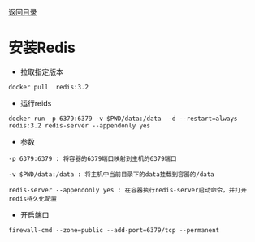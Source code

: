 [返回目录](/README.md)

# 安装Redis

* 拉取指定版本

```
docker pull  redis:3.2
```

* 运行reids

```
docker run -p 6379:6379 -v $PWD/data:/data  -d --restart=always redis:3.2 redis-server --appendonly yes
```

* 参数

```
-p 6379:6379 : 将容器的6379端口映射到主机的6379端口

-v $PWD/data:/data : 将主机中当前目录下的data挂载到容器的/data

redis-server --appendonly yes : 在容器执行redis-server启动命令，并打开redis持久化配置
```

* 开启端口

```
firewall-cmd --zone=public --add-port=6379/tcp --permanent
```



